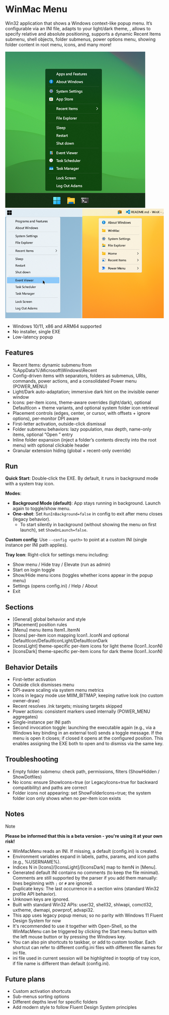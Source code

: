 # WinMac Menu

Win32 application that shows a Windows context-like popup menu. It’s configurable via an INI file, adapts to your light/dark theme, , allows to specify relative and absolute positioning, supports a dynamic Recent Items submenu, shell objects, folder submenus, power options menu, showing folder content in root menu, icons, and many more!

![WinMacMenu screenshot](assets/winmacmenu-demo-11.png)
![WinMacMenu screenshot](assets/winmacmenu-demo-10.png)

- Windows 10/11, x86 and ARM64 supported
- No installer, single EXE
- Low-latency popup

## Features

- Recent Items: dynamic submenu from %AppData%\Microsoft\Windows\Recent
- Config-driven items with separators, folders as submenus, URIs, commands, power actions, and a consolidated Power menu (POWER_MENU)
- Light/Dark auto-adaptation; immersive dark hint on the invisible owner window
- Icons: per-item icons, theme-aware overrides (light/dark), optional DefaultIcon + theme variants, and optional system folder icon retrieval
- Placement controls (edges, center, or cursor, with offsets + ignore options), per‑monitor DPI aware
- First-letter activation, outside-click dismissal
- Folder submenu behaviors: lazy population, max depth, name-only items, optional “Open <folder>” entry
- Inline folder expansion (inject a folder’s contents directly into the root menu) with optional clickable header
- Granular extension hiding (global + recent-only override)

## Run

**Quick Start**: Double‑click the EXE. By default, it runs in background mode with a system tray icon.

**Modes**:
- **Background Mode (default)**: App stays running in background. Launch again to toggle/show menu.
- **One-shot**: Set `RunInBackground=false` in config to exit after menu closes (legacy behavior).
  - To start silently in background (without showing the menu on first launch), set `ShowOnLaunch=false`.

**Custom config**: Use `--config <path>` to point at a custom INI (single instance per INI path applies).

**Tray Icon**: Right-click for settings menu including:
- Show menu / Hide tray / Elevate (run as admin)
- Start on login toggle
- Show/Hide menu icons (toggles whether icons appear in the popup menu)
- Settings (opens config.ini) / Help / About
- Exit

## Sections
- [General] global behavior and style
- [Placement] position rules
- [Menu] menu items Item1..ItemN
- [Icons] per-item icon mapping Icon1..IconN and optional DefaultIcon/DefaultIconLight/DefaultIconDark
- [IconsLight] theme-specific per-item icons for light theme (Icon1..IconN)
- [IconsDark] theme-specific per-item icons for dark theme (Icon1..IconN)

## Behavior Details
- First-letter activation
- Outside click dismisses menu
- DPI-aware scaling via system menu metrics
- Icons in legacy mode use MIIM_BITMAP, keeping native look (no custom owner-draw)
- Recent resolves .lnk targets; missing targets skipped
- Power actions: consistent markers used internally (POWER_MENU aggregates)
- Single-instance per INI path
- Second invocation toggle: launching the executable again (e.g., via a Windows key binding in an external tool) sends a toggle message. If the menu is open it closes; if closed it opens at the configured position. This enables assigning the EXE both to open and to dismiss via the same key.

## Troubleshooting
- Empty folder submenu: check path, permissions, filters (ShowHidden / ShowDotfiles)
- No icons: ensure ShowIcons=true (or LegacyIcons=true for backward compatibility) and paths are correct
- Folder icons not appearing: set ShowFolderIcons=true; the system folder icon only shows when no per-item icon exists

## Notes
> [!NOTE]
**Please be informed that this is a beta version - you're using it at your own risk!**
- WinMacMenu reads an INI. If missing, a default (config.ini) is created.
- Environment variables expand in labels, paths, params, and icon paths (e.g., %USERNAME%).
- Indices N in [Icons]/[IconsLight]/[IconsDark] map to ItemN in [Menu].
- Generated default INI contains no comments (to keep the file minimal). Comments are still supported by the parser if you add them manually: lines beginning with `;` or `#` are ignored.
- Duplicate keys: The last occurrence in a section wins (standard Win32 profile API behavior).
- Unknown keys are ignored.
- Built with standard Win32 APIs: user32, shell32, shlwapi, comctl32, uxtheme, dwmapi, powrprof, advapi32.
- This app uses legacy popup menus; so no parity with Windows 11 Fluent Design System for now
- It's recommended to use it together with Open-Shell, so the WinMacMenu can be triggered by clicking the Start menu button with the left mouse button or by pressing the Windows key.
- You can also pin shortcuts to taskbar, or add to custom toolbar. Each shortcut can refer to different config.ini files with different file names for ini file.
- ini file used in current session will be highlighted in tooptip of tray icon, if file name is different than default (config.ini).

## Future plans
- Custom activation shortcuts
- Sub-menus sorting options
- Different depths level for specific folders
- Add modern style to follow Fluent Design System principles